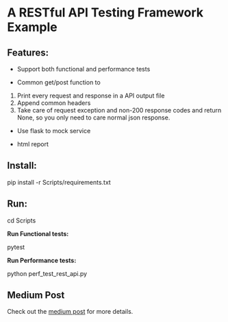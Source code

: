 # A RESTful API Testing Framework Example

## Features:
* Support both functional and performance tests

* Common get/post function to 

1. Print every request and response in a API output file
2. Append common headers
3. Take care of request exception and non-200 response codes and return None, so you only need to care normal json response.
        
* Use flask to mock service

* html report
    
## Install:

pip install -r Scripts/requirements.txt

## Run:
cd Scripts

**Run Functional tests:**

pytest

**Run Performance tests:**

python perf_test_rest_api.py 

## Medium Post
Check out the [medium post](https://medium.com/@peter.jp.xie/rest-api-testing-using-python-751022c364b8?source=friends_link&sk=bb13119f8c0e8e6d5b071eca8c22e29c) for more details.
